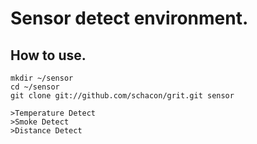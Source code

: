 # Sensor detect environment.
## How to use.
```
mkdir ~/sensor
cd ~/sensor
git clone git://github.com/schacon/grit.git sensor

>Temperature Detect
>Smoke Detect
>Distance Detect
```
